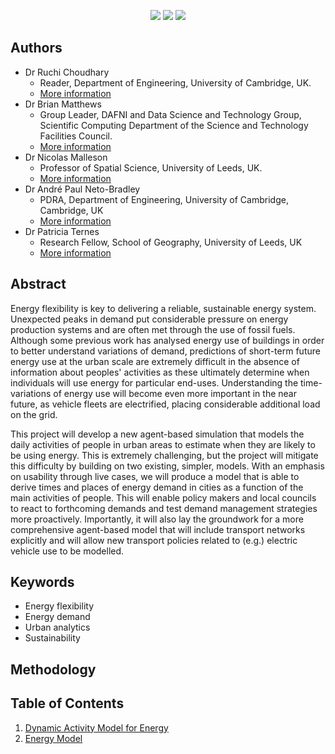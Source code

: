 <!-- PROJECT SHIELDS -->
<!-- Contributors and license will update when the repo is public.
     project page need to be included manually -->
<p align="center">
    <a href="https://github.com/anetobradley/energy_flex/graphs/contributors" alt="Contributors">
        <img src="https://img.shields.io/github/contributors/anetobradley/energy_flex?color=%2366FFC3&logo=GitHub&logoColor=%2366FFC3&style=for-the-badge" /></a>
     <a href="https://github.com/anetobradley/energy_flex/blob/main/LICENSE" alt="License">
        <img src="https://img.shields.io/github/license/anetobradley/energy_flex?color=FFB3BC&style=for-the-badge" /></a>
    <a href="#"  alt="Project page">
        <img src="https://img.shields.io/badge/-🌐Project Page-black.svg?style=for-the-badge&logo=🌐&colorB=555&logoColor=99F4FB" /></a>
</p>


## Authors

* Dr Ruchi Choudhary
  * Reader, Department of Engineering, University of Cambridge, UK.
  * [More information](http://www.eng.cam.ac.uk/profiles/rc488)
* Dr Brian Matthews
  * Group Leader, DAFNI and Data Science and Technology Group, Scientific Computing Department of the Science and Technology Facilities Council.
  * [More information](https://www.scd.stfc.ac.uk/Pages/Brian-Matthews.aspx)
* Dr Nicolas Malleson
  * Professor of Spatial Science, University of Leeds, UK.
  * [More information](http://www.nickmalleson.co.uk/)
* Dr André Paul Neto-Bradley
  * PDRA, Department of Engineering, University of Cambridge, Cambridge, UK
  * [More information](https://www.eeci.cam.ac.uk/directory/a-neto-bradley)
* Dr Patricia Ternes
  * Research Fellow, School of Geography, University of Leeds, UK
  * [More information](https://patricia-ternes.github.io/)

## Abstract
Energy flexibility is key to delivering a reliable, sustainable energy system. Unexpected peaks in demand put
considerable pressure on energy production systems and are often met through the use of fossil fuels.
Although some previous work has analysed energy use of buildings in order to better understand
variations of demand, predictions of short-term future energy use at the urban scale are extremely
difficult in the absence of information about peoples' activities as these ultimately determine when
individuals will use energy for particular end-uses. Understanding the time-variations of energy use will
become even more important in the near future, as vehicle fleets are electrified, placing considerable
additional load on the grid.

This project will develop a new agent-based simulation that models the daily activities of people in urban
areas to estimate when they are likely to be using energy. This is extremely challenging, but the project will
mitigate this difficulty by building on two existing, simpler, models. With an emphasis on usability
through live cases, we will produce a model that is able to derive times and places of energy demand in
cities as a function of the main activities of people. This will enable policy makers and local councils to react
to forthcoming demands and test demand management strategies more proactively. Importantly, it will
also lay the groundwork for a more comprehensive agent-based model that will include transport networks
explicitly and will allow new transport policies related to (e.g.) electric vehicle use to be modelled.

## Keywords
* Energy flexibility
* Energy demand
* Urban analytics
* Sustainability


## Methodology



## Table of Contents
1. [Dynamic Activity Model for Energy](01-ActivityModel/)
2. [Energy Model](02-EnergyModel/)